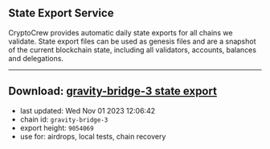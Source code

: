 ## State Export Service
CryptoCrew provides automatic daily state exports for all chains we validate. State export files can be used as genesis files and are a snapshot of the current blockchain state, including all validators, accounts, balances and delegations.

---
**Download: [gravity-bridge-3 state export](https://dl.ccvalidators.com/SERVICE/gravitybridge/gravity-bridge-3_export_9054069.json)**
---

- last updated: Wed Nov 01 2023 12:06:42
- chain id: `gravity-bridge-3`
- export height: `9054069`
- use for: airdrops, local tests, chain recovery
